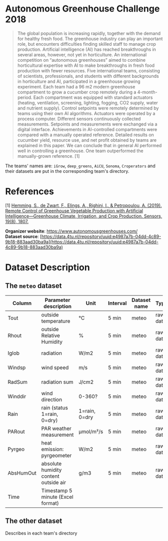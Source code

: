 # Autonomous Greenhouse Challenge 2018
  
> The global population is increasing rapidly, together with the demand for healthy fresh food. The greenhouse industry can play an important role, but encounters difficulties finding skilled staff to manage crop production. Artificial intelligence (AI) has reached breakthroughs in several areas, however, not yet in horticulture. An international competition on “autonomous greenhouses” aimed to combine horticultural expertise with AI to make breakthroughs in fresh food production with fewer resources. Five international teams, consisting of scientists, professionals, and students with different backgrounds in horticulture and AI, participated in a greenhouse growing experiment. Each team had a 96 m2 modern greenhouse compartment to grow a cucumber crop remotely during a 4-month-period. Each compartment was equipped with standard actuators (heating, ventilation, screening, lighting, fogging, CO2 supply, water and nutrient supply). Control setpoints were remotely determined by teams using their own AI algorithms. Actuators were operated by a process computer. Different sensors continuously collected measurements. Setpoints and measurements were exchanged via a digital interface. Achievements in AI-controlled compartments were compared with a manually operated reference. Detailed results on cucumber yield, resource use, and net profit obtained by teams are explained in this paper. We can conclude that in general AI performed well in controlling a greenhouse. One team outperformed the manually-grown reference. [1]

 The teams' names are: `iGrow`, `deep_greens`, `AiCU`, `Sonoma`, `Croperators` and their datasets are put in the corresponding team's directory.

# References
[1] [Hemming, S., de Zwart, F., Elings, A., Righini, I., & Petropoulou, A. (2019). Remote Control of Greenhouse Vegetable Production with Artificial Intelligence—Greenhouse Climate, Irrigation, and Crop Production. Sensors, 19(8), 1807.](https://www.mdpi.com/1424-8220/19/8/1807)  

**Organizer website**: https://www.autonomousgreenhouses.com/  
**Dataset source**: [https://data.4tu.nl/repository/uuid:e4987a7b-04dd-4c89-9b18-883aad30ba9a](https://data.4tu.nl/repository/uuid:e4987a7b-04dd-4c89-9b18-883aad30ba9a)

# Dataset Description
## The `meteo` dataset
| Column    | Parameter description                 | Unit          | Interval | Dataset name | Type     | Data collection |
|-----------|---------------------------------------|---------------|----------|--------------|----------|-----------------|
| Tout      | outside temperature                   | °C            | 5 min    | meteo        | raw data | Weather station |
| Rhout     | outside Relative Humidity             | %             | 5 min    | meteo        | raw data | Weather station |
| Iglob     | radiation                             | W/m2          | 5 min    | meteo        | raw data | Weather station |
| Windsp    | wind speed                            | m/s           | 5 min    | meteo        | raw data | Weather station |
| RadSum    | radiation sum                         | J/cm2         | 5 min    | meteo        | raw data | Weather station |
| Winddir   | wind direction                        | 0-360?        | 5 min    | meteo        | raw data | Weather station |
| Rain      | rain (status 1=rain, 0=dry)           | 1=rain, 0=dry | 5 min    | meteo        | raw data | Weather station |
| PARout    | PAR weather measurement               | µmol/m²/s     | 5 min    | meteo        | raw data | Weather station |
| Pyrgeo    | heat emission: pyrgeometer            | W/m2          | 5 min    | meteo        | raw data | Weather station |
| AbsHumOut | absolute humidity content outside air | g/m3          | 5 min    | meteo        | raw data | Weather station |
| Time      | Timestamp 5 minute (Excel format)     |               |          |              |          | Weather station |

## The other dataset
Describes in each team's directory